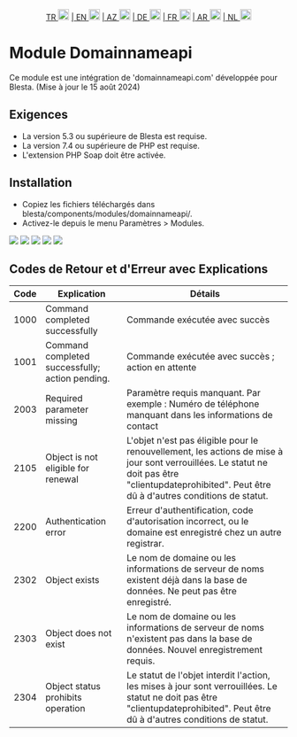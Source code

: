 <div align="center">  
  <a href="README.md"   >   TR <img style="padding-top: 8px" src="https://raw.githubusercontent.com/yammadev/flag-icons/master/png/TR.png" alt="TR" height="20" /></a>  
  <a href="README-EN.md"> | EN <img style="padding-top: 8px" src="https://raw.githubusercontent.com/yammadev/flag-icons/master/png/US.png" alt="EN" height="20" /></a>  
  <a href="README-AZ.md"> | AZ <img style="padding-top: 8px" src="https://raw.githubusercontent.com/yammadev/flag-icons/master/png/AZ.png" alt="AZ" height="20" /></a>  
  <a href="README-DE.md"> | DE <img style="padding-top: 8px" src="https://raw.githubusercontent.com/yammadev/flag-icons/master/png/DE.png" alt="DE" height="20" /></a>  
  <a href="README-FR.md"> | FR <img style="padding-top: 8px" src="https://raw.githubusercontent.com/yammadev/flag-icons/master/png/FR.png" alt="FR" height="20" /></a>  
  <a href="README-AR.md"> | AR <img style="padding-top: 8px" src="https://raw.githubusercontent.com/yammadev/flag-icons/master/png/AR.png" alt="AR" height="20" /></a>  
  <a href="README-NL.md"> | NL <img style="padding-top: 8px" src="https://raw.githubusercontent.com/yammadev/flag-icons/master/png/NL.png" alt="NL" height="20" /></a>  
</div>

# Module Domainnameapi

Ce module est une intégration de 'domainnameapi.com' développée pour Blesta. (Mise à jour le 15 août 2024)

## Exigences

- La version 5.3 ou supérieure de Blesta est requise.
- La version 7.4 ou supérieure de PHP est requise.
- L'extension PHP Soap doit être activée.

## Installation

* Copiez les fichiers téléchargés dans blesta/components/modules/domainnameapi/.
* Activez-le depuis le menu Paramètres > Modules.


<img src="https://github.com/user-attachments/assets/4d72c16e-8f6f-4a07-acc0-ebe7bf5684c4">
<img src="https://github.com/user-attachments/assets/d0ebc402-af3d-4768-8adb-1705cf7c0a67">
<img src="https://github.com/user-attachments/assets/0d6a129f-7cc2-47f6-88a0-aec35e88c5de">
<img src="https://github.com/user-attachments/assets/b6534408-ef8f-4911-a158-bd644dc113f1">
<img src="https://github.com/user-attachments/assets/411afcc4-ecd8-4e2d-a74c-bb9422abd783">

## Codes de Retour et d'Erreur avec Explications

| Code | Explication                                     | Détails                                                                                                                                                                                             |
|------|-------------------------------------------------|-----------------------------------------------------------------------------------------------------------------------------------------------------------------------------------------------------|
| 1000 | Command completed successfully                  | Commande exécutée avec succès                                                                                                                                                                       |
| 1001 | Command completed successfully; action pending. | Commande exécutée avec succès ; action en attente                                                                                                                                                   |
| 2003 | Required parameter missing                      | Paramètre requis manquant. Par exemple : Numéro de téléphone manquant dans les informations de contact                                                                                              |
| 2105 | Object is not eligible for renewal              | L'objet n'est pas éligible pour le renouvellement, les actions de mise à jour sont verrouillées. Le statut ne doit pas être "clientupdateprohibited". Peut être dû à d'autres conditions de statut. |
| 2200 | Authentication error                            | Erreur d'authentification, code d'autorisation incorrect, ou le domaine est enregistré chez un autre registrar.                                                                                     |
| 2302 | Object exists                                   | Le nom de domaine ou les informations de serveur de noms existent déjà dans la base de données. Ne peut pas être enregistré.                                                                        |
| 2303 | Object does not exist                           | Le nom de domaine ou les informations de serveur de noms n'existent pas dans la base de données. Nouvel enregistrement requis.                                                                      |
| 2304 | Object status prohibits operation               | Le statut de l'objet interdit l'action, les mises à jour sont verrouillées. Le statut ne doit pas être "clientupdateprohibited". Peut être dû à d'autres conditions de statut.                      |

